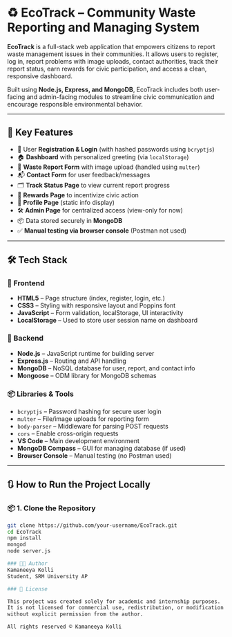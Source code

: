# ♻️ EcoTrack – Community Waste Reporting and Managing System

**EcoTrack** is a full-stack web application that empowers citizens to report waste management issues in their communities. It allows users to register, log in, report problems with image uploads, contact authorities, track their report status, earn rewards for civic participation, and access a clean, responsive dashboard.

Built using **Node.js, Express, and MongoDB**, EcoTrack includes both user-facing and admin-facing modules to streamline civic communication and encourage responsible environmental behavior.

---

## 🌟 Key Features

- 🔐 User **Registration & Login** (with hashed passwords using `bcryptjs`)
- 🏠 **Dashboard** with personalized greeting (via `localStorage`)
- 📸 **Waste Report Form** with image upload (handled using `multer`)
- 📬 **Contact Form** for user feedback/messages
- 🗂️ **Track Status Page** to view current report progress
- 🏅 **Rewards Page** to incentivize civic action
- 👤 **Profile Page** (static info display)
- 🛠️ **Admin Page** for centralized access (view-only for now)
- 📦 Data stored securely in **MongoDB**
- ✅ **Manual testing via browser console** (Postman not used)

---

## 🛠️ Tech Stack

### 🔷 Frontend
- **HTML5** – Page structure (index, register, login, etc.)
- **CSS3** – Styling with responsive layout and Poppins font
- **JavaScript** – Form validation, localStorage, UI interactivity
- **LocalStorage** – Used to store user session name on dashboard

### 🔶 Backend
- **Node.js** – JavaScript runtime for building server
- **Express.js** – Routing and API handling
- **MongoDB** – NoSQL database for user, report, and contact info
- **Mongoose** – ODM library for MongoDB schemas

### 📦 Libraries & Tools
- `bcryptjs` – Password hashing for secure user login
- `multer` – File/image uploads for reporting form
- `body-parser` – Middleware for parsing POST requests
- `cors` – Enable cross-origin requests
- **VS Code** – Main development environment
- **MongoDB Compass** – GUI for managing database (if used)
- **Browser Console** – Manual testing (no Postman used)
---

## 🔃 How to Run the Project Locally

### 📦 1. Clone the Repository

```bash
git clone https://github.com/your-username/EcoTrack.git
cd EcoTrack
npm install
mongod
node server.js

### 👩‍💻 Author  
Kamaneeya Kolli  
Student, SRM University AP

### 📜 License

This project was created solely for academic and internship purposes.  
It is not licensed for commercial use, redistribution, or modification  
without explicit permission from the author.

All rights reserved © Kamaneeya Kolli

